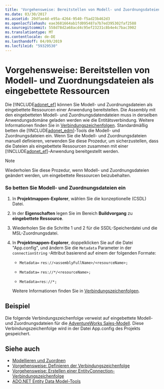 ```yaml
---
title: 'Vorgehensweise: Bereitstellen von Modell- und Zuordnungsdateien als eingebettete Ressourcen'
ms.date: 03/30/2017
ms.assetid: 20dfae4d-e95a-4264-9540-f5ad23b462d3
ms.openlocfilehash: eae3681664ab1fd095487a7b7ed395302faf2588
ms.sourcegitcommit: 558d78d2a68acd4c95ef23231c8b4e4c7bac3902
ms.translationtype: MT
ms.contentlocale: de-DE
ms.lasthandoff: 04/09/2019
ms.locfileid: "59329530"
---
```

# <a name="how-to-make-model-and-mapping-files-embedded-resources"></a>Vorgehensweise: Bereitstellen von Modell- und Zuordnungsdateien als eingebettete Ressourcen
Die [!INCLUDE[adonet_ef](../../../../../includes/adonet-ef-md.md)] können Sie Modell- und Zuordnungsdateien als eingebettete Ressourcen einer Anwendung bereitstellen. Die Assembly mit den eingebetteten Modell- und Zuordnungsdatendateien muss in derselben Anwendungsdomäne geladen werden wie die Entitätsverbindung. Weitere Informationen finden Sie in [Verbindungszeichenfolgen](../../../../../docs/framework/data/adonet/ef/connection-strings.md). Standardmäßig betten die [!INCLUDE[adonet_edm](../../../../../includes/adonet-edm-md.md)]-Tools die Modell- und Zuordnungsdateien ein. Wenn Sie die Modell- und Zuordnungsdateien manuell definieren, verwenden Sie diese Prozedur, um sicherzustellen, dass die Dateien als eingebettete Ressourcen zusammen mit einer [!INCLUDE[adonet_ef](../../../../../includes/adonet-ef-md.md)]-Anwendung bereitgestellt werden.  
  
> [!NOTE]
>  Wiederholen Sie diese Prozedur, wenn Modell- und Zuordnungsdateien geändert werden, um eingebettete Ressourcen beizubehalten.  
  
### <a name="to-embed-model-and-mapping-files"></a>So betten Sie Modell- und Zuordnungsdateien ein  
  
1. In **Projektmappen-Explorer**, wählen Sie die konzeptionelle (CSDL) Datei.  
  
2. In der **Eigenschaften** legen Sie im Bereich **Buildvorgang** zu **eingebettete Ressource**.  
  
3. Wiederholen Sie die Schritte 1 und 2 für die SSDL-Speicherdatei und die MSL-Zuordnungsdatei.  
  
4. In **Projektmappen-Explorer**, doppelklicken Sie auf die Datei "App.config", und ändern Sie die `Metadata` Parameter in der `connectionString` -Attribut basierend auf einem der folgenden Formate:  
  
    -   `Metadata=` `res://<assemblyFullName>/<resourceName>;`  
  
    -   `Metadata=` `res://*/<resourceName>;`  
  
    -   `Metadata=res://*;`  
  
     Weitere Informationen finden Sie in [Verbindungszeichenfolgen](../../../../../docs/framework/data/adonet/ef/connection-strings.md).  
  
## <a name="example"></a>Beispiel  
 Die folgende Verbindungszeichenfolge verweist auf eingebettete Modell- und Zuordnungsdateien für die [AdventureWorks Sales-Modell](https://github.com/Microsoft/sql-server-samples/releases/tag/adventureworks). Diese Verbindungszeichenfolge wird in der Datei App.config des Projekts gespeichert.  

## <a name="see-also"></a>Siehe auch

- [Modellieren und Zuordnen](../../../../../docs/framework/data/adonet/ef/modeling-and-mapping.md)
- [Vorgehensweise: Definieren der Verbindungszeichenfolge](../../../../../docs/framework/data/adonet/ef/how-to-define-the-connection-string.md)
- [Vorgehensweise: Erstellen einer EntityConnection-Verbindungszeichenfolge](../../../../../docs/framework/data/adonet/ef/how-to-build-an-entityconnection-connection-string.md)
- [ADO.NET Entity Data Model-Tools](https://docs.microsoft.com/previous-versions/dotnet/netframework-4.0/bb399249(v=vs.100))
